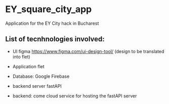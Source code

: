 # EY_square_city_app
Application for the EY City hack in Bucharest


## List of tecnhnologies involved:

- UI figma https://www.figma.com/ui-design-tool/ (design to be translated into flet) 
- Application flet

- Database: Google Firebase
- backend server fastAPI
- backend: come cloud service for hosting the fastAPI server
